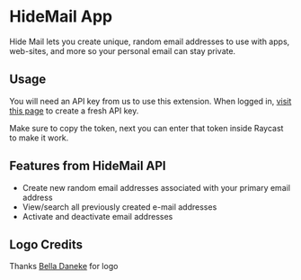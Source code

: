 # HideMail App

Hide Mail lets you create unique, random email addresses to use with apps, web-sites, and more so your personal email can stay private.

## Usage

You will need an API key from us to use this extension.
When logged in, [visit this page](https://hidemail.app/user/api-tokens) to create a fresh API key.

Make sure to copy the token, next you can enter that token inside Raycast to make it work.

## Features from HideMail API

- Create new random email addresses associated with your primary email address
- View/search all previously created e-mail addresses
- Activate and deactivate email addresses

## Logo Credits

Thanks [Bella Daneke](https://bellafrolics.space/) for logo 
